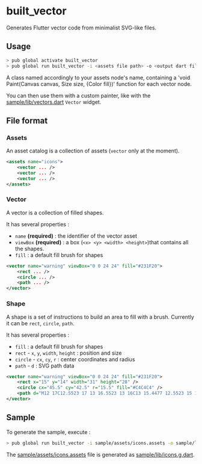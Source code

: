 # built_vector

Generates Flutter vector code from minimalist SVG-like files.

## Usage

```sh
> pub global activate built_vector
> pub global run built_vector -i <assets file path> -o <output dart file>
```

A class named accordingly to your assets node's name, containing a 'void Paint(Canvas canvas, Size size, {Color fill})' function for each vector node.

You can then use them with a custom painter, like with the [sample/lib/vectors.dart](sample/lib/vectors.dart) `Vector` widget.

## File format

### Assets

An asset catalog is a collection of assets (`vector` only at the moment).

```xml
<assets name="icons">
    <vector ... />
    <vector ... />
    <vector ... />
</assets>
```

### Vector

A vector is a collection of filled shapes.

It has several properties :

* `name` **(required)** : the identifier of the vector asset
* `viewBox` **(required)** : a box (`<x> <y> <width> <height>`)that contains all the shapes.
* `fill` : a default fill brush for shapes

```xml
<vector name="warning" viewBox="0 0 24 24" fill="#231F20">
    <rect ... />
    <circle ... />
    <path ... />
</vector>
```

### Shape

A shape is a set of instructions to build an area to fill with a brush. Currently it can be `rect`, `circle`, `path`. 

It has several properties :

* `fill` : a default fill brush for shapes
* `rect` - `x`, `y`, `width`, `height` : position and size
* `circle` - `cx`, `cy`, `r` : center coordinates and radius
* `path` - `d` : SVG path data 


```xml
<vector name="warning" viewBox="0 0 24 24" fill="#231F20">
    <rect x="15" y="14" width="31" height="28" />
    <circle cx="45.5" cy="42.5" r="15.5" fill="#C4C4C4" />
    <path d="M12 17C12.5523 17 13 16.5523 13 16C13 15.4477 12.5523 15 12 15C11.4477 15 11 15.4477 11 16C11 16.5523 11.4477 17 12 17Z" />
</vector>
```

## Sample

To generate the sample, execute :

```sh
> pub global run built_vector -i sample/assets/icons.assets -o sample/lib/icons.g.dart
```

 The [sample/assets/icons.assets](sample/assets/icons.assets) file is generated as [sample/lib/icons.g.dart](sample/lib/icons.g.dart).
